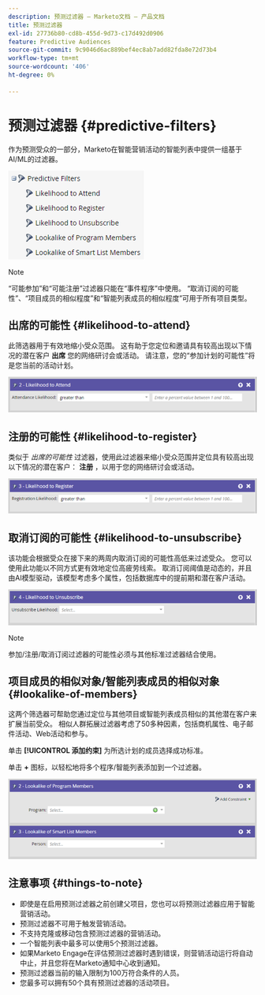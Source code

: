 ```yaml
---
description: 预测过滤器 — Marketo文档 — 产品文档
title: 预测过滤器
exl-id: 27736b80-cd8b-455d-9d73-c17d492d0906
feature: Predictive Audiences
source-git-commit: 9c9046d6ac889bef4ec8ab7add82fda8e72d73b4
workflow-type: tm+mt
source-wordcount: '406'
ht-degree: 0%

---
```


# 预测过滤器 {#predictive-filters}

作为预测受众的一部分，Marketo在智能营销活动的智能列表中提供一组基于AI/ML的过滤器。

![图像1](assets/predictive-filters-1.png)

>[!NOTE]
>
>“可能参加”和“可能注册”过滤器只能在“事件程序”中使用。 “取消订阅的可能性”、“项目成员的相似程度”和“智能列表成员的相似程度”可用于所有项目类型。

## 出席的可能性 {#likelihood-to-attend}

此筛选器用于有效地缩小受众范围。 这有助于您定位和邀请具有较高出现以下情况的潜在客户 **出席** 您的网络研讨会或活动。 请注意，您的“参加计划的可能性”将是您当前的活动计划。

![图像2](assets/predictive-filters-2.png)

## 注册的可能性 {#likelihood-to-register}

类似于 _出席的可能性_ 过滤器，使用此过滤器来缩小受众范围并定位具有较高出现以下情况的潜在客户： **注册** ，以用于您的网络研讨会或活动。

![图像3](assets/predictive-filters-3.png)

## 取消订阅的可能性 {#likelihood-to-unsubscribe}

该功能会根据受众在接下来的两周内取消订阅的可能性高低来过滤受众。 您可以使用此功能以不同方式更有效地定位高疲劳线索。 取消订阅阈值是动态的，并且由AI模型驱动，该模型考虑多个属性，包括数据库中的提前期和潜在客户活动。

![图像4](assets/predictive-filters-4.png)

>[!NOTE]
>
>参加/注册/取消订阅过滤器的可能性必须与其他标准过滤器结合使用。

## 项目成员的相似对象/智能列表成员的相似对象 {#lookalike-of-members}

这两个筛选器可帮助您通过定位与其他项目或智能列表成员相似的其他潜在客户来扩展当前受众。 相似人群拓展过滤器考虑了50多种因素，包括商机属性、电子邮件活动、Web活动和参与。

单击 **[!UICONTROL 添加约束]** 为所选计划的成员选择成功标准。

单击 **+** 图标，以轻松地将多个程序/智能列表添加到一个过滤器。

![图像5](assets/predictive-filters-5.png)

## 注意事项 {#things-to-note}

* 即使是在启用预测过滤器之前创建父项目，您也可以将预测过滤器应用于智能营销活动。
* 预测过滤器不可用于触发营销活动。
* 不支持克隆或移动包含预测过滤器的营销活动。
* 一个智能列表中最多可以使用5个预测过滤器。
* 如果Marketo Engage在评估预测过滤器时遇到错误，则营销活动运行将自动中止，并且您将在Marketo通知中心收到通知。
* 预测过滤器当前的输入限制为100万符合条件的人员。
* 您最多可以拥有50个具有预测过滤器的活动项目。
